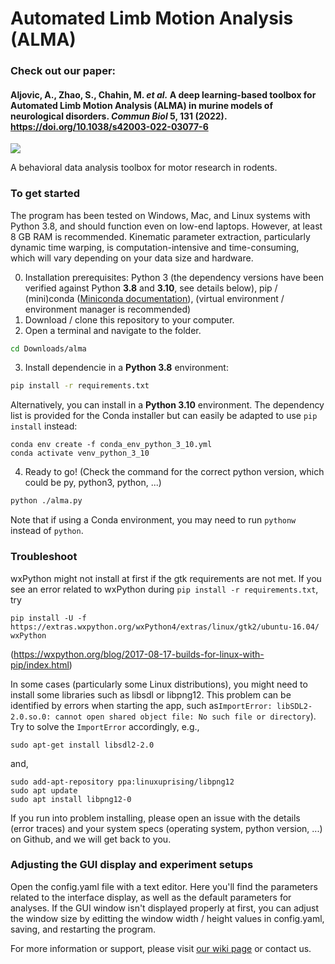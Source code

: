 # Automated Limb Motion Analysis (ALMA)

### Check out our paper:
#### Aljovic, A., Zhao, S., Chahin, M. _et al._ A deep learning-based toolbox for Automated Limb Motion Analysis (ALMA) in murine models of neurological disorders. _Commun Biol_ 5, 131 (2022). https://doi.org/10.1038/s42003-022-03077-6

![](https://github.com/sollan/slip_detector/blob/master/Screenshots/ALMA.PNG)

A behavioral data analysis toolbox for motor research in rodents. 

### To get started

The program has been tested on Windows, Mac, and Linux systems with Python 3.8, and should function even on low-end laptops. However, at least 8 GB RAM is recommended. Kinematic parameter extraction, particularly dynamic time warping, is computation-intensive and time-consuming, which will vary depending on your data size and hardware.

0. Installation prerequisites: 
Python 3 (the dependency versions have been verified against Python __3.8__ and __3.10__, see details below), pip / (mini)conda ([Miniconda documentation](https://docs.conda.io/projects/miniconda/en/latest/#})), (virtual environment / environment manager is recommended)
1. Download / clone this repository to your computer.
2. Open a terminal and navigate to the folder. 
```bash
cd Downloads/alma
```
3. Install dependencie in a __Python 3.8__ environment:
```bash
pip install -r requirements.txt
```

Alternatively, you can install in a __Python 3.10__ environment. The dependency list is provided for the Conda installer but can easily be adapted to use `pip install` instead:
```
conda env create -f conda_env_python_3_10.yml
conda activate venv_python_3_10
```

4. Ready to go! (Check the command for the correct python version, which could be py, python3, python, ...)
```bash
python ./alma.py
```
Note that if using a Conda environment, you may need to run `pythonw` instead of `python`.

### Troubleshoot

wxPython might not install at first if the gtk requirements are not met. 
If you see an error related to wxPython during ```pip install -r requirements.txt```, try 
```
pip install -U -f https://extras.wxpython.org/wxPython4/extras/linux/gtk2/ubuntu-16.04/ wxPython
```
(https://wxpython.org/blog/2017-08-17-builds-for-linux-with-pip/index.html)

In some cases (particularly some Linux distributions), you might need to install some libraries such as libsdl or libpng12. This problem can be identified by errors when starting the app, such as```ImportError: libSDL2-2.0.so.0: cannot open shared object file: No such file or directory```). 
Try to solve the ```ImportError``` accordingly, e.g.,
```
sudo apt-get install libsdl2-2.0
```
and,
```
sudo add-apt-repository ppa:linuxuprising/libpng12
sudo apt update
sudo apt install libpng12-0
```

If you run into problem installing, please open an issue with the details (error traces) and your system specs (operating system, python version, ...) on Github, and we will get back to you.


### Adjusting the GUI display and experiment setups
Open the config.yaml file with a text editor. Here you'll find the parameters related to the interface display, as well as the default parameters for analyses. If the GUI window isn't displayed properly at first, you can adjust the window size by editting the window width / height values in config.yaml, saving, and restarting the program. 


For more information or support, please visit [our wiki page](https://github.com/sollan/slip_detector/wiki) or contact us.
